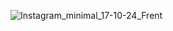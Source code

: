 ![Instagram_minimal_17-10-24_Frent](https://github.com/user-attachments/assets/32250207-0f52-4d63-b0c2-d5780cdac472)
